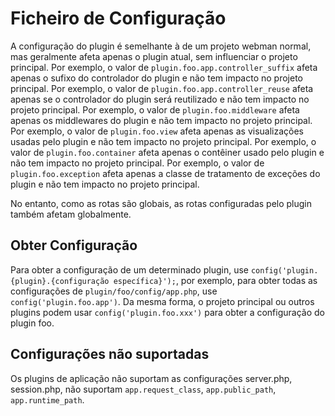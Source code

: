 # Ficheiro de Configuração

A configuração do plugin é semelhante à de um projeto webman normal, mas geralmente afeta apenas o plugin atual, sem influenciar o projeto principal.
Por exemplo, o valor de `plugin.foo.app.controller_suffix` afeta apenas o sufixo do controlador do plugin e não tem impacto no projeto principal.
Por exemplo, o valor de `plugin.foo.app.controller_reuse` afeta apenas se o controlador do plugin será reutilizado e não tem impacto no projeto principal.
Por exemplo, o valor de `plugin.foo.middleware` afeta apenas os middlewares do plugin e não tem impacto no projeto principal.
Por exemplo, o valor de `plugin.foo.view` afeta apenas as visualizações usadas pelo plugin e não tem impacto no projeto principal.
Por exemplo, o valor de `plugin.foo.container` afeta apenas o contêiner usado pelo plugin e não tem impacto no projeto principal.
Por exemplo, o valor de `plugin.foo.exception` afeta apenas a classe de tratamento de exceções do plugin e não tem impacto no projeto principal.

No entanto, como as rotas são globais, as rotas configuradas pelo plugin também afetam globalmente.

## Obter Configuração
Para obter a configuração de um determinado plugin, use `config('plugin.{plugin}.{configuração específica}');`, por exemplo, para obter todas as configurações de `plugin/foo/config/app.php`, use `config('plugin.foo.app')`.
Da mesma forma, o projeto principal ou outros plugins podem usar `config('plugin.foo.xxx')` para obter a configuração do plugin foo.

## Configurações não suportadas
Os plugins de aplicação não suportam as configurações server.php, session.php, não suportam `app.request_class`, `app.public_path`, `app.runtime_path`.
